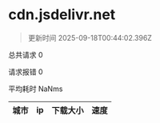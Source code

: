
  # cdn.jsdelivr.net

  > 更新时间 2025-09-18T00:44:02.396Z
  
  总共请求 0

  请求报错 0

  平均耗时 NaNms

|城市|ip|下载大小|速度|
|-----|----------|---|---|

  